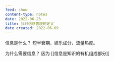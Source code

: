 ```yaml
---
feed: show
content-type: notes
date: 2022-06-23
title: 我对信息管理的定义
date created: 2022-06-09
---
```

信息是什么？
短半衰期，娱乐成分，流量热度。

为什么需要信息？
因为 [[信息是知识的有机组成部分]]
